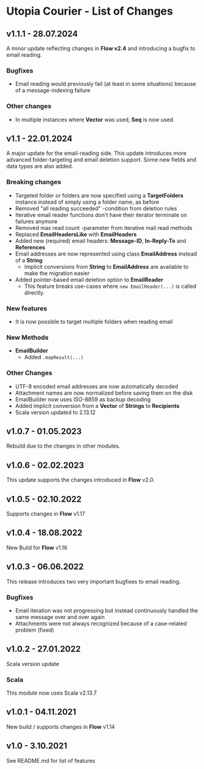 # Utopia Courier - List of Changes

## v1.1.1 - 28.07.2024
A minor update reflecting changes in **Flow v2.4** and introducing a bugfix to email reading.
### Bugfixes
- Email reading would previously fail (at least in some situations) because of a message-indexing failure
### Other changes
- In multiple instances where **Vector** was used, **Seq** is now used

## v1.1 - 22.01.2024
A major update for the email-reading side. 
This update introduces more advanced folder-targeting and email deletion support. 
Some new fields and data types are also added.
### Breaking changes
- Targeted folder or folders are now specified using a **TargetFolders** instance 
  instead of simply using a folder name, as before
- Removed "all reading succeeded" -condition from deletion rules
- Iterative email reader functions don't have their iterator terminate on failures anymore
- Removed max read count -parameter from iterative mail read methods
- Replaced **EmailHeadersLike** with **EmailHeaders**
- Added new (required) email headers: **Message-ID**, **In-Reply-To** and **References**
- Email addresses are now represented using class **EmailAddress** instead of a **String**
  - Implicit conversions from **String** to **EmailAddress** are available to make the migration easier
- Added pointer-based email deletion option to **EmailReader**
  - This feature breaks use-cases where `new EmailReader(...)` is called directly.
### New features
- It is now possible to target multiple folders when reading email
### New Methods
- **EmailBuilder**
  - Added `.mapResult(...)`
### Other Changes
- UTF-8 encoded email addresses are now automatically decoded
- Attachment names are now normalized before saving them on the disk
- EmailBuilder now uses ISO-8859 as backup decoding
- Added implicit conversion from a **Vector** of **Strings** to **Recipients**
- Scala version updated to 2.13.12

## v1.0.7 - 01.05.2023
Rebuild due to the changes in other modules.

## v1.0.6 - 02.02.2023
This update supports the changes introduced in **Flow** v2.0.

## v1.0.5 - 02.10.2022
Supports changes in **Flow** v1.17

## v1.0.4 - 18.08.2022
New Build for **Flow** v1.16

## v1.0.3 - 06.06.2022
This release introduces two very important bugfixes to email reading.
### Bugfixes
- Email iteration was not progressing but instead continuously handled the same message over and over again
- Attachments were not always recognized because of a case-related problem (fixed)

## v1.0.2 - 27.01.2022
Scala version update
### Scala
This module now uses Scala v2.13.7

## v1.0.1 - 04.11.2021
New build / supports changes in **Flow** v1.14

## v1.0 - 3.10.2021
See README.md for list of features
